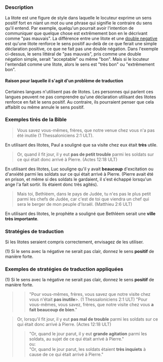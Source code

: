 ### Description

La litote est une figure de style dans laquelle le locuteur exprime un sens positif fort en niant un mot ou une phrase qui signifie le contraire du sens qu'il entend. Par exemple, quelqu'un pourrait avoir l'intention de communiquer que quelque chose est extrêmement bon en le décrivant comme "pas mauvais". La différence entre une litote et une [double negative](../figs-doublenegatives/01.md) est qu'une litote renforce le sens positif au-delà de ce que ferait une simple déclaration positive, ce que ne fait pas une double négation. Dans l'exemple ci-dessus, le sens littéral de "pas mauvais", pris comme une double négation simple, serait "acceptable" ou même "bon". Mais si le locuteur l'entendait comme une litote, alors le sens est "très bon" ou "extrêmement bon".

#### Raison pour laquelle il s'agit d'un problème de traduction

Certaines langues n'utilisent pas de litotes. Les personnes qui parlent ces langues peuvent ne pas comprendre qu'une déclaration utilisant des litotes renforce en fait le sens positif. Au contraire, ils pourraient penser que cela affaiblit ou même annule le sens positif.

### Exemples tirés de la Bible

> Vous savez vous-mêmes, frères, que notre venue chez vous n'a pas été inutile (1 Thessaloniciens 2:1 ULT).

En utilisant des litotes, Paul a souligné que sa visite chez eux était **très** utile.

> Or, quand il fit jour, il y eut **pas de petit trouble** parmi les soldats sur ce qui était donc arrivé à Pierre. (Actes 12:18 ULT)

En utilisant des litotes, Luc souligne qu'il y avait **beaucoup** d'excitation ou d'anxiété parmi les soldats sur ce qui était arrivé à Pierre. (Pierre avait été en prison, et même si des soldats le gardaient, il s'est échappé lorsqu'un ange l'a fait sortir. Ils étaient donc très agités).

> Mais toi, Bethléem, dans le pays de Judée,
> tu n'es pas le plus petit parmi les chefs de Judée,
> car c'est de toi que viendra un chef
> qui sera le berger de mon peuple d'Israël. (Matthieu 2:6 ULT)

En utilisant des litotes, le prophète a souligné que Bethléem serait une **ville très importante**.

### Stratégies de traduction

Si les litotes seraient compris correctement, envisagez de les utiliser.

(1) Si le sens avec la négative ne serait pas clair, donnez le sens **positif** de manière forte.

### Exemples de stratégies de traduction appliquées

(1) Si le sens avec la négative ne serait pas clair, donnez le sens **positif** de manière forte.

> > "Pour vous-mêmes, frères, vous savez que notre visite chez vous n'était **pas inutile**>. (1 Thessaloniciens 2:1 ULT)
> > "Pour vous-mêmes, vous savez, frères, que notre visite chez vous **a fait beaucoup de bien**."

> Or, lorsqu'il fit jour, il y eut **pas mal de trouble** parmi les soldats sur ce qui était donc arrivé à Pierre. (Actes 12:18 ULT)
> > "Or, quand le jour parut, il y eut **grande agitation** parmi les soldats, au sujet de ce qui était arrivé à Pierre."<br>
ou:<br>
> > "Or, quand le jour parut, les soldats étaient **très inquiets** à cause de ce qui était arrivé à Pierre."
